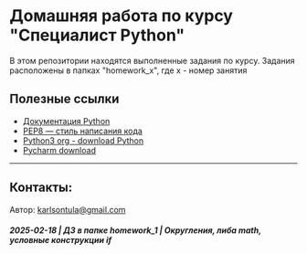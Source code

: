 # Домашняя работа по курсу "Специалист Python"

В этом репозитории находятся выполненные задания по курсу.
Задания расположены в папках  "homework_x", где x - номер занятия



## Полезные ссылки
- [Документация Python](https://docs.python.org/3/)
- [PEP8 — стиль написания кода](https://peps.python.org/pep-0008/)
- [Python3 org - download Python](https://www.python.org/downloads/)
- [Pycharm download](https://www.jetbrains.com/pycharm/editions/)


---
## Контакты: 

Автор: karlsontula@gmail.com


##### 2025-02-18 | ДЗ в папке homework_1 | Округления, либа math, условные конструкции if
